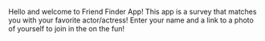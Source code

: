Hello and welcome to Friend Finder App! This app is a survey that matches you with your favorite actor/actress!  Enter your name and a link to a photo of yourself to join in the on the fun!  